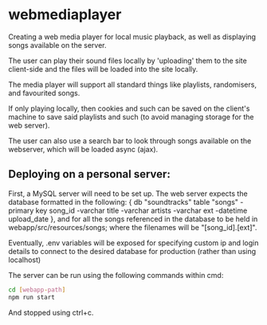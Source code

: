 # webmediaplayer
Creating a web media player for local music playback, as well as displaying songs available on the server.


The user can play their sound files locally by 'uploading' them to the site client-side and the files will be loaded into the site locally.

The media player will support all standard things like playlists, randomisers, and favourited songs.

If only playing locally, then cookies and such can be saved on the client's machine to save said playlists and such (to avoid managing storage for the web server).

The user can also use a search bar to look through songs available on the webserver, which will be loaded async (ajax).

## Deploying on a personal server:

First, a MySQL server will need to be set up.
The web server expects the database formatted in the following: {
	db "soundtracks"
		table "songs"
			-primary key song_id
			-varchar title
			-varchar artists
			-varchar ext
			-datetime upload_date
},
and for all the songs referenced in the database to be held in webapp/src/resources/songs; where the filenames will be "[song_id].[ext]".

Eventually, .env variables will be exposed for specifying custom ip and login details to connect to the desired database for production (rather than using localhost)

The server can be run using the following commands within cmd:

```bash
cd [webapp-path]
npm run start
```

And stopped using ctrl+c.